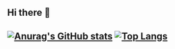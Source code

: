 ## Hi there 👋
## [![Anurag's GitHub stats](https://github-readme-stats.vercel.app/api?username=Gaberzzz)](https://github.com/anuraghazra/github-readme-stats) [![Top Langs](https://github-readme-stats.vercel.app/api/top-langs/?username=Gaberzzz)](https://github.com/anuraghazra/github-readme-stats)
## 
<!--
**Gaberzzz/Gaberzzz** is a ✨ _special_ ✨ repository because its `README.md` (this file) appears on your GitHub profile.

Here are some ideas to get you started:

- 🔭 I’m currently working on ...
- 🌱 I’m currently learning ...
- 👯 I’m looking to collaborate on ...
- 🤔 I’m looking for help with ...
- 💬 Ask me about ...
- 📫 How to reach me: ...
- 😄 Pronouns: ...
- ⚡ Fun fact: ...
-->
